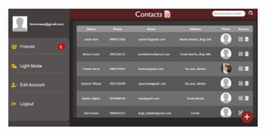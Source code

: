 ![Screenshot](https://raw.githubusercontent.com/Louie0517/flask-contact-book/main/screenshot/contactList.png)
